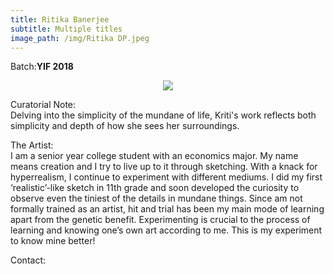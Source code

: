 ```yaml
---
title: Ritika Banerjee
subtitle: Multiple titles
image_path: /img/Ritika DP.jpeg
---
```


<p>Batch:<b>YIF 2018</b></p>


<!--Title: <b>Multiple Titles</b>-->

<p align="center">
<img src="../../img/Ritika DP.jpg"></p>

Curatorial Note:
<br/>
Delving into the simplicity of the mundane of life, Kriti's work reflects both simplicity and depth of how she sees her surroundings.

The Artist:
<br/>
I am a senior year college student with an economics major. My name means creation and I try to live up to it through sketching. With a knack for hyperrealism, I continue to experiment with different mediums. I did my first ‘realistic’-like sketch in 11th grade and soon developed the curiosity to observe even the tiniest of the details in mundane things. 
Since am not formally trained as an artist, hit and trial has been my main mode of learning apart from the genetic benefit. Experimenting is crucial to the process of learning and knowing one’s own art according to me. This is my experiment to know mine better! 

Contact:

<a href="https://www.facebook.com/rubissco" class="fa fa-facebook"></a>
<a href="ritika.banerjee_yif18@ashoka.edu.in" class="fa fa-envelope"></a>




